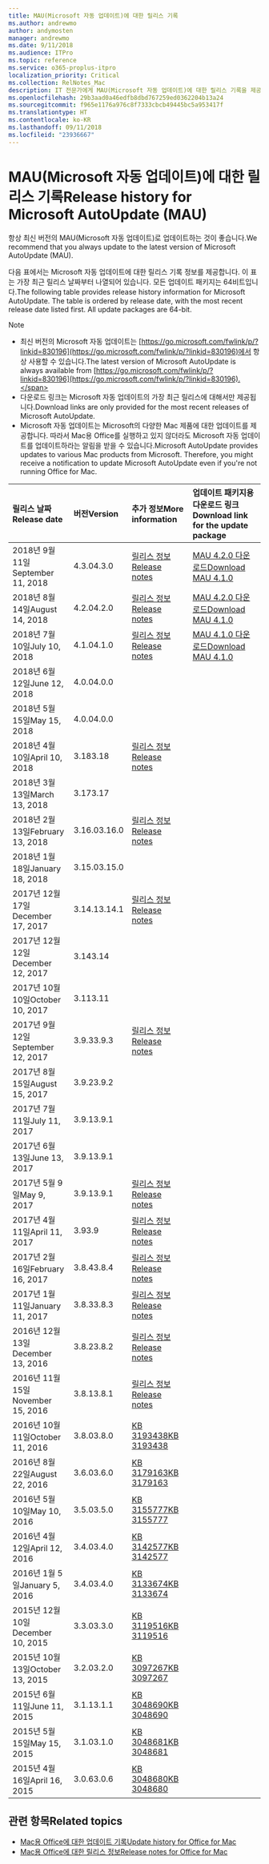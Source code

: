 ```yaml
---
title: MAU(Microsoft 자동 업데이트)에 대한 릴리스 기록
ms.author: andrewmo
author: andymosten
manager: andrewmo
ms.date: 9/11/2018
ms.audience: ITPro
ms.topic: reference
ms.service: o365-proplus-itpro
localization_priority: Critical
ms.collection: RelNotes_Mac
description: IT 전문가에게 MAU(Microsoft 자동 업데이트)에 대한 릴리스 기록을 제공합니다.
ms.openlocfilehash: 29b3aad0a46edfb8dbd767259ed0362204b13a24
ms.sourcegitcommit: f965e1176a976c8f7333cbcb49445bc5a953417f
ms.translationtype: HT
ms.contentlocale: ko-KR
ms.lasthandoff: 09/11/2018
ms.locfileid: "23936667"
---
```

# <a name="release-history-for-microsoft-autoupdate-mau"></a><span data-ttu-id="22ee0-103">MAU(Microsoft 자동 업데이트)에 대한 릴리스 기록</span><span class="sxs-lookup"><span data-stu-id="22ee0-103">Release history for Microsoft AutoUpdate (MAU)</span></span>
 
<span data-ttu-id="22ee0-104">항상 최신 버전의 MAU(Microsoft 자동 업데이트)로 업데이트하는 것이 좋습니다.</span><span class="sxs-lookup"><span data-stu-id="22ee0-104">We recommend that you always update to the latest version of Microsoft AutoUpdate (MAU).</span></span>

<span data-ttu-id="22ee0-p101">다음 표에서는 Microsoft 자동 업데이트에 대한 릴리스 기록 정보를 제공합니다. 이 표는 가장 최근 릴리스 날짜부터 나열되어 있습니다. 모든 업데이트 패키지는 64비트입니다.</span><span class="sxs-lookup"><span data-stu-id="22ee0-p101">The following table provides release history information for Microsoft AutoUpdate. The table is ordered by release date, with the most recent release date listed first. All update packages are 64-bit.</span></span>


> [!NOTE]
> - <span data-ttu-id="22ee0-108">최신 버전의 Microsoft 자동 업데이트는 [https://go.microsoft.com/fwlink/p/?linkid=830196](https://go.microsoft.com/fwlink/p/?linkid=830196)에서 항상 사용할 수 있습니다.</span><span class="sxs-lookup"><span data-stu-id="22ee0-108">The latest version of Microsoft AutoUpdate is always available from [https://go.microsoft.com/fwlink/p/?linkid=830196](https://go.microsoft.com/fwlink/p/?linkid=830196).</span></span>
> - <span data-ttu-id="22ee0-109">다운로드 링크는 Microsoft 자동 업데이트의 가장 최근 릴리스에 대해서만 제공됩니다.</span><span class="sxs-lookup"><span data-stu-id="22ee0-109">Download links are only provided for the most recent releases of Microsoft AutoUpdate.</span></span>
> - <span data-ttu-id="22ee0-p102">Microsoft 자동 업데이트는 Microsoft의 다양한 Mac 제품에 대한 업데이트를 제공합니다. 따라서 Mac용 Office를 실행하고 있지 않더라도 Microsoft 자동 업데이트를 업데이트하라는 알림을 받을 수 있습니다.</span><span class="sxs-lookup"><span data-stu-id="22ee0-p102">Microsoft AutoUpdate provides updates to various Mac products from Microsoft. Therefore, you might receive a notification to update Microsoft AutoUpdate even if you're not running Office for Mac.</span></span>
  
|<span data-ttu-id="22ee0-112">**릴리스 날짜**</span><span class="sxs-lookup"><span data-stu-id="22ee0-112">**Release date**</span></span>|<span data-ttu-id="22ee0-113">**버전**</span><span class="sxs-lookup"><span data-stu-id="22ee0-113">**Version**</span></span>|<span data-ttu-id="22ee0-114">**추가 정보**</span><span class="sxs-lookup"><span data-stu-id="22ee0-114">**More information**</span></span>|<span data-ttu-id="22ee0-115">**업데이트 패키지용 다운로드 링크**</span><span class="sxs-lookup"><span data-stu-id="22ee0-115">**Download link for the update package**</span></span>|
|:-----|:-----|:-----|:-----|
|<span data-ttu-id="22ee0-116">2018년 9월 11일</span><span class="sxs-lookup"><span data-stu-id="22ee0-116">September 11, 2018</span></span>  <br/> |<span data-ttu-id="22ee0-117">4.3.0</span><span class="sxs-lookup"><span data-stu-id="22ee0-117">4.3.0</span></span>  <br/> |[<span data-ttu-id="22ee0-118">릴리스 정보</span><span class="sxs-lookup"><span data-stu-id="22ee0-118">Release notes</span></span>](release-notes-office-for-mac.md#september-2018-release) <br/> |[<span data-ttu-id="22ee0-119">MAU 4.2.0 다운로드</span><span class="sxs-lookup"><span data-stu-id="22ee0-119">Download MAU 4.1.0</span></span>](https://officecdn.microsoft.com/pr/C1297A47-86C4-4C1F-97FA-950631F94777/OfficeMac/Microsoft_AutoUpdate_4.3.18090901_Updater.pkg) <br/> |
|<span data-ttu-id="22ee0-120">2018년 8월 14일</span><span class="sxs-lookup"><span data-stu-id="22ee0-120">August 14, 2018</span></span>  <br/> |<span data-ttu-id="22ee0-121">4.2.0</span><span class="sxs-lookup"><span data-stu-id="22ee0-121">4.2.0</span></span>  <br/> |[<span data-ttu-id="22ee0-122">릴리스 정보</span><span class="sxs-lookup"><span data-stu-id="22ee0-122">Release notes</span></span>](release-notes-office-for-mac.md#august-2018-release) <br/> |[<span data-ttu-id="22ee0-123">MAU 4.2.0 다운로드</span><span class="sxs-lookup"><span data-stu-id="22ee0-123">Download MAU 4.1.0</span></span>](https://officecdn.microsoft.com/pr/C1297A47-86C4-4C1F-97FA-950631F94777/OfficeMac/Microsoft_AutoUpdate_4.2.18081201_Updater.pkg) <br/> |
|<span data-ttu-id="22ee0-124">2018년 7월 10일</span><span class="sxs-lookup"><span data-stu-id="22ee0-124">July 10, 2018</span></span>  <br/> |<span data-ttu-id="22ee0-125">4.1.0</span><span class="sxs-lookup"><span data-stu-id="22ee0-125">4.1.0</span></span>  <br/> |[<span data-ttu-id="22ee0-126">릴리스 정보</span><span class="sxs-lookup"><span data-stu-id="22ee0-126">Release notes</span></span>](release-notes-office-for-mac.md#july-2018-release) <br/> |[<span data-ttu-id="22ee0-127">MAU 4.1.0 다운로드</span><span class="sxs-lookup"><span data-stu-id="22ee0-127">Download MAU 4.1.0</span></span>](https://officecdn.microsoft.com/pr/C1297A47-86C4-4C1F-97FA-950631F94777/OfficeMac/Microsoft_AutoUpdate_4.1.18070902_Updater.pkg) <br/> |
|<span data-ttu-id="22ee0-128">2018년 6월 12일</span><span class="sxs-lookup"><span data-stu-id="22ee0-128">June 12, 2018</span></span>  <br/> |<span data-ttu-id="22ee0-129">4.0.0</span><span class="sxs-lookup"><span data-stu-id="22ee0-129">4.0.0</span></span>  <br/> |||
|<span data-ttu-id="22ee0-130">2018년 5월 15일</span><span class="sxs-lookup"><span data-stu-id="22ee0-130">May 15, 2018</span></span>  <br/> |<span data-ttu-id="22ee0-131">4.0.0</span><span class="sxs-lookup"><span data-stu-id="22ee0-131">4.0.0</span></span>  <br/> |||
|<span data-ttu-id="22ee0-132">2018년 4월 10일</span><span class="sxs-lookup"><span data-stu-id="22ee0-132">April 10, 2018</span></span>  <br/> |<span data-ttu-id="22ee0-133">3.18</span><span class="sxs-lookup"><span data-stu-id="22ee0-133">3.18</span></span>  <br/> |[<span data-ttu-id="22ee0-134">릴리스 정보</span><span class="sxs-lookup"><span data-stu-id="22ee0-134">Release notes</span></span>](release-notes-office-for-mac.md#april-2018-release) <br/> ||
|<span data-ttu-id="22ee0-135">2018년 3월 13일</span><span class="sxs-lookup"><span data-stu-id="22ee0-135">March 13, 2018</span></span>  <br/> |<span data-ttu-id="22ee0-136">3.17</span><span class="sxs-lookup"><span data-stu-id="22ee0-136">3.17</span></span>  <br/> |||
|<span data-ttu-id="22ee0-137">2018년 2월 13일</span><span class="sxs-lookup"><span data-stu-id="22ee0-137">February 13, 2018</span></span>  <br/> |<span data-ttu-id="22ee0-138">3.16.0</span><span class="sxs-lookup"><span data-stu-id="22ee0-138">3.16.0</span></span>  <br/> |[<span data-ttu-id="22ee0-139">릴리스 정보</span><span class="sxs-lookup"><span data-stu-id="22ee0-139">Release notes</span></span>](release-notes-office-for-mac.md#february-2018-release) <br/> | <br/> |
|<span data-ttu-id="22ee0-140">2018년 1월 18일</span><span class="sxs-lookup"><span data-stu-id="22ee0-140">January 18, 2018</span></span>  <br/> |<span data-ttu-id="22ee0-141">3.15.0</span><span class="sxs-lookup"><span data-stu-id="22ee0-141">3.15.0</span></span>  <br/> |<br/> |
|<span data-ttu-id="22ee0-142">2017년 12월 17일</span><span class="sxs-lookup"><span data-stu-id="22ee0-142">December 17, 2017</span></span>  <br/> |<span data-ttu-id="22ee0-143">3.14.1</span><span class="sxs-lookup"><span data-stu-id="22ee0-143">3.14.1</span></span>  <br/> |[<span data-ttu-id="22ee0-144">릴리스 정보</span><span class="sxs-lookup"><span data-stu-id="22ee0-144">Release notes</span></span>](release-notes-office-for-mac.md#december-2017-release) <br/> | <br/> |
|<span data-ttu-id="22ee0-145">2017년 12월 12일</span><span class="sxs-lookup"><span data-stu-id="22ee0-145">December 12, 2017</span></span>  <br/> |<span data-ttu-id="22ee0-146">3.14</span><span class="sxs-lookup"><span data-stu-id="22ee0-146">3.14</span></span>  <br/> ||  <br/> |
|<span data-ttu-id="22ee0-147">2017년 10월 10일</span><span class="sxs-lookup"><span data-stu-id="22ee0-147">October 10, 2017</span></span>  <br/> |<span data-ttu-id="22ee0-148">3.11</span><span class="sxs-lookup"><span data-stu-id="22ee0-148">3.11</span></span>  <br/> ||<br/> |
|<span data-ttu-id="22ee0-149">2017년 9월 12일</span><span class="sxs-lookup"><span data-stu-id="22ee0-149">September 12, 2017</span></span>  <br/> |<span data-ttu-id="22ee0-150">3.9.3</span><span class="sxs-lookup"><span data-stu-id="22ee0-150">3.9.3</span></span>  <br/> |[<span data-ttu-id="22ee0-151">릴리스 정보</span><span class="sxs-lookup"><span data-stu-id="22ee0-151">Release notes</span></span>](release-notes-office-for-mac.md#september-2017-release) <br/> |<br/> |
|<span data-ttu-id="22ee0-152">2017년 8월 15일</span><span class="sxs-lookup"><span data-stu-id="22ee0-152">August 15, 2017</span></span>  <br/> |<span data-ttu-id="22ee0-153">3.9.2</span><span class="sxs-lookup"><span data-stu-id="22ee0-153">3.9.2</span></span>  <br/> || <br/> |
|<span data-ttu-id="22ee0-154">2017년 7월 11일</span><span class="sxs-lookup"><span data-stu-id="22ee0-154">July 11, 2017</span></span>  <br/> |<span data-ttu-id="22ee0-155">3.9.1</span><span class="sxs-lookup"><span data-stu-id="22ee0-155">3.9.1</span></span>  <br/> || <br/> |
|<span data-ttu-id="22ee0-156">2017년 6월 13일</span><span class="sxs-lookup"><span data-stu-id="22ee0-156">June 13, 2017</span></span>  <br/> |<span data-ttu-id="22ee0-157">3.9.1</span><span class="sxs-lookup"><span data-stu-id="22ee0-157">3.9.1</span></span>  <br/> || <br/> |
|<span data-ttu-id="22ee0-158">2017년 5월 9일</span><span class="sxs-lookup"><span data-stu-id="22ee0-158">May 9, 2017</span></span>  <br/> |<span data-ttu-id="22ee0-159">3.9.1</span><span class="sxs-lookup"><span data-stu-id="22ee0-159">3.9.1</span></span>  <br/> |[<span data-ttu-id="22ee0-160">릴리스 정보</span><span class="sxs-lookup"><span data-stu-id="22ee0-160">Release notes</span></span>](release-notes-office-for-mac.md#may-2017-release) <br/> | <br/> |
|<span data-ttu-id="22ee0-161">2017년 4월 11일</span><span class="sxs-lookup"><span data-stu-id="22ee0-161">April 11, 2017</span></span>  <br/> |<span data-ttu-id="22ee0-162">3.9</span><span class="sxs-lookup"><span data-stu-id="22ee0-162">3.9</span></span>  <br/> |[<span data-ttu-id="22ee0-163">릴리스 정보</span><span class="sxs-lookup"><span data-stu-id="22ee0-163">Release notes</span></span>](release-notes-office-for-mac.md#april-2017-release) <br/> |  <br/> |
|<span data-ttu-id="22ee0-164">2017년 2월 16일</span><span class="sxs-lookup"><span data-stu-id="22ee0-164">February 16, 2017</span></span>  <br/> |<span data-ttu-id="22ee0-165">3.8.4</span><span class="sxs-lookup"><span data-stu-id="22ee0-165">3.8.4</span></span>  <br/> |[<span data-ttu-id="22ee0-166">릴리스 정보</span><span class="sxs-lookup"><span data-stu-id="22ee0-166">Release notes</span></span>](release-notes-office-for-mac.md#february-2017-release) <br/> | <br/> |
|<span data-ttu-id="22ee0-167">2017년 1월 11일</span><span class="sxs-lookup"><span data-stu-id="22ee0-167">January 11, 2017</span></span>  <br/> |<span data-ttu-id="22ee0-168">3.8.3</span><span class="sxs-lookup"><span data-stu-id="22ee0-168">3.8.3</span></span>  <br/> |[<span data-ttu-id="22ee0-169">릴리스 정보</span><span class="sxs-lookup"><span data-stu-id="22ee0-169">Release notes</span></span>](release-notes-office-for-mac.md#january-2017-release) <br/> | <br/> |
|<span data-ttu-id="22ee0-170">2016년 12월 13일</span><span class="sxs-lookup"><span data-stu-id="22ee0-170">December 13, 2016</span></span>  <br/> |<span data-ttu-id="22ee0-171">3.8.2</span><span class="sxs-lookup"><span data-stu-id="22ee0-171">3.8.2</span></span>  <br/> |[<span data-ttu-id="22ee0-172">릴리스 정보</span><span class="sxs-lookup"><span data-stu-id="22ee0-172">Release notes</span></span>](release-notes-office-for-mac.md#december-2016-release) <br/> | <br/> |
|<span data-ttu-id="22ee0-173">2016년 11월 15일</span><span class="sxs-lookup"><span data-stu-id="22ee0-173">November 15, 2016</span></span>  <br/> |<span data-ttu-id="22ee0-174">3.8.1</span><span class="sxs-lookup"><span data-stu-id="22ee0-174">3.8.1</span></span>  <br/> |[<span data-ttu-id="22ee0-175">릴리스 정보</span><span class="sxs-lookup"><span data-stu-id="22ee0-175">Release notes</span></span>](release-notes-office-for-mac.md#november-2016-release) <br/> | <br/> |
|<span data-ttu-id="22ee0-176">2016년 10월 11일</span><span class="sxs-lookup"><span data-stu-id="22ee0-176">October 11, 2016</span></span>  <br/> |<span data-ttu-id="22ee0-177">3.8.0</span><span class="sxs-lookup"><span data-stu-id="22ee0-177">3.8.0</span></span>  <br/> |[<span data-ttu-id="22ee0-178">KB 3193438</span><span class="sxs-lookup"><span data-stu-id="22ee0-178">KB 3193438</span></span>](https://support.microsoft.com/kb/3193438) <br/> | <br/> |
|<span data-ttu-id="22ee0-179">2016년 8월 22일</span><span class="sxs-lookup"><span data-stu-id="22ee0-179">August 22, 2016</span></span>  <br/> |<span data-ttu-id="22ee0-180">3.6.0</span><span class="sxs-lookup"><span data-stu-id="22ee0-180">3.6.0</span></span>  <br/> |[<span data-ttu-id="22ee0-181">KB 3179163</span><span class="sxs-lookup"><span data-stu-id="22ee0-181">KB 3179163</span></span>](https://support.microsoft.com/kb/3179163) <br/> | <br/> |
|<span data-ttu-id="22ee0-182">2016년 5월 10일</span><span class="sxs-lookup"><span data-stu-id="22ee0-182">May 10, 2016</span></span>  <br/> |<span data-ttu-id="22ee0-183">3.5.0</span><span class="sxs-lookup"><span data-stu-id="22ee0-183">3.5.0</span></span>  <br/> |[<span data-ttu-id="22ee0-184">KB 3155777</span><span class="sxs-lookup"><span data-stu-id="22ee0-184">KB 3155777</span></span>](https://support.microsoft.com/kb/3155777) <br/> | <br/> |
|<span data-ttu-id="22ee0-185">2016년 4월 12일</span><span class="sxs-lookup"><span data-stu-id="22ee0-185">April 12, 2016</span></span>  <br/> |<span data-ttu-id="22ee0-186">3.4.0</span><span class="sxs-lookup"><span data-stu-id="22ee0-186">3.4.0</span></span>  <br/> |[<span data-ttu-id="22ee0-187">KB 3142577</span><span class="sxs-lookup"><span data-stu-id="22ee0-187">KB 3142577</span></span>](https://support.microsoft.com/kb/3142577) <br/> | <br/> |
|<span data-ttu-id="22ee0-188">2016년 1월 5일</span><span class="sxs-lookup"><span data-stu-id="22ee0-188">January 5, 2016</span></span>  <br/> |<span data-ttu-id="22ee0-189">3.4.0</span><span class="sxs-lookup"><span data-stu-id="22ee0-189">3.4.0</span></span>  <br/> |[<span data-ttu-id="22ee0-190">KB 3133674</span><span class="sxs-lookup"><span data-stu-id="22ee0-190">KB 3133674</span></span>](https://support.microsoft.com/kb/3133674) <br/> | <br/> |
|<span data-ttu-id="22ee0-191">2015년 12월 10일</span><span class="sxs-lookup"><span data-stu-id="22ee0-191">December 10, 2015</span></span>  <br/> |<span data-ttu-id="22ee0-192">3.3.0</span><span class="sxs-lookup"><span data-stu-id="22ee0-192">3.3.0</span></span>  <br/> |[<span data-ttu-id="22ee0-193">KB 3119516</span><span class="sxs-lookup"><span data-stu-id="22ee0-193">KB 3119516</span></span>](https://support.microsoft.com/kb/3119516) <br/> | <br/> |
|<span data-ttu-id="22ee0-194">2015년 10월 13일</span><span class="sxs-lookup"><span data-stu-id="22ee0-194">October 13, 2015</span></span>  <br/> |<span data-ttu-id="22ee0-195">3.2.0</span><span class="sxs-lookup"><span data-stu-id="22ee0-195">3.2.0</span></span>  <br/> |[<span data-ttu-id="22ee0-196">KB 3097267</span><span class="sxs-lookup"><span data-stu-id="22ee0-196">KB 3097267</span></span>](https://support.microsoft.com/kb/3097267) <br/> | <br/> |
|<span data-ttu-id="22ee0-197">2015년 6월 11일</span><span class="sxs-lookup"><span data-stu-id="22ee0-197">June 11, 2015</span></span>  <br/> |<span data-ttu-id="22ee0-198">3.1.1</span><span class="sxs-lookup"><span data-stu-id="22ee0-198">3.1.1</span></span>  <br/> |[<span data-ttu-id="22ee0-199">KB 3048690</span><span class="sxs-lookup"><span data-stu-id="22ee0-199">KB 3048690</span></span>](https://support.microsoft.com/kb/3048690) <br/> | <br/> |
|<span data-ttu-id="22ee0-200">2015년 5월 15일</span><span class="sxs-lookup"><span data-stu-id="22ee0-200">May 15, 2015</span></span>  <br/> |<span data-ttu-id="22ee0-201">3.1.0</span><span class="sxs-lookup"><span data-stu-id="22ee0-201">3.1.0</span></span>  <br/> |[<span data-ttu-id="22ee0-202">KB 3048681</span><span class="sxs-lookup"><span data-stu-id="22ee0-202">KB 3048681</span></span>](https://support.microsoft.com/kb/3048681) <br/> | <br/> |
|<span data-ttu-id="22ee0-203">2015년 4월 16일</span><span class="sxs-lookup"><span data-stu-id="22ee0-203">April 16, 2015</span></span>  <br/> |<span data-ttu-id="22ee0-204">3.0.6</span><span class="sxs-lookup"><span data-stu-id="22ee0-204">3.0.6</span></span>  <br/> |[<span data-ttu-id="22ee0-205">KB 3048680</span><span class="sxs-lookup"><span data-stu-id="22ee0-205">KB 3048680</span></span>](https://support.microsoft.com/kb/3048680) <br/> | <br/> |

## <a name="related-topics"></a><span data-ttu-id="22ee0-206">관련 항목</span><span class="sxs-lookup"><span data-stu-id="22ee0-206">Related topics</span></span>

- [<span data-ttu-id="22ee0-207">Mac용 Office에 대한 업데이트 기록</span><span class="sxs-lookup"><span data-stu-id="22ee0-207">Update history for Office for Mac</span></span>](update-history-office-for-mac.md)
- [<span data-ttu-id="22ee0-208">Mac용 Office에 대한 릴리스 정보</span><span class="sxs-lookup"><span data-stu-id="22ee0-208">Release notes for Office for Mac</span></span>](release-notes-office-for-mac.md) 